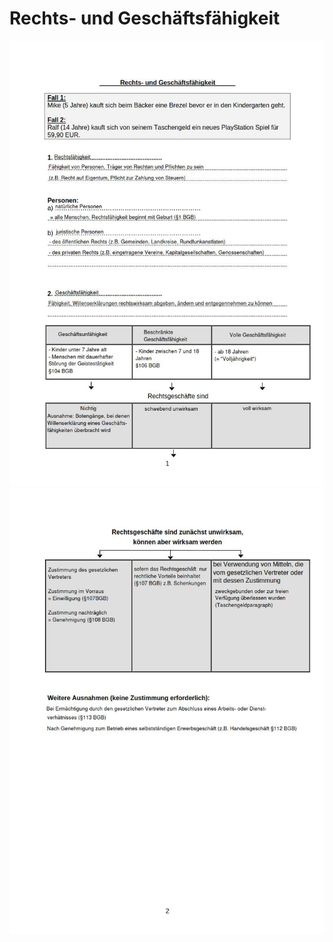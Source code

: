 # Rechts- und Geschäftsfähigkeit

![rechts_und_geschaeftsfaehigkeit](pics/rechts_und_geschaeftsfaehigkeit.jpg)
![rechts_und_geschaeftsfaehigkeit2](pics/rechts_und_geschaeftsfaehigkeit2.jpg)
